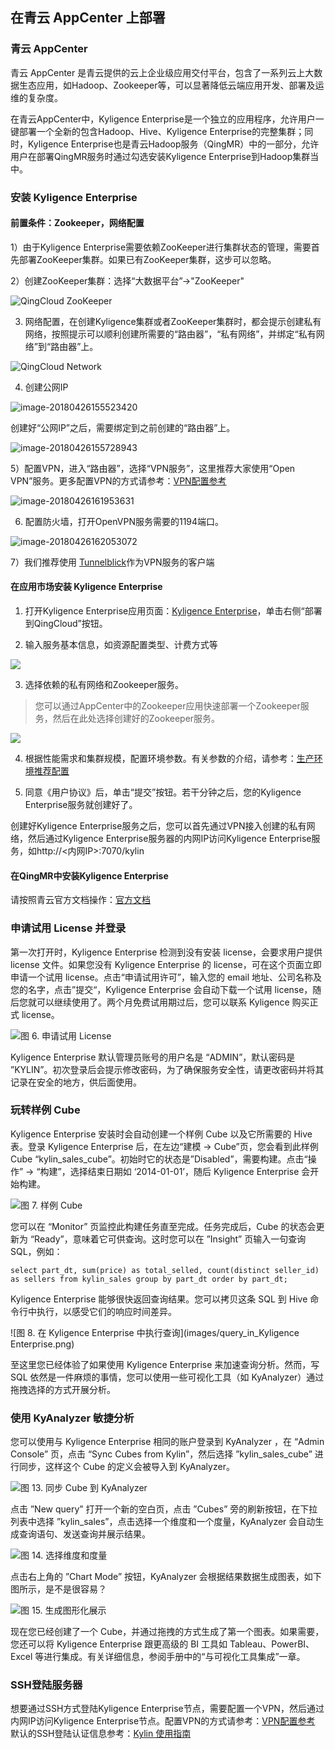 ## 在青云 AppCenter 上部署

### 青云 AppCenter

青云 AppCenter 是青云提供的云上企业级应用交付平台，包含了一系列云上大数据生态应用，如Hadoop、Zookeeper等，可以显著降低云端应用开发、部署及运维的复杂度。

在青云AppCenter中，Kyligence Enterprise是一个独立的应用程序，允许用户一键部署一个全新的包含Hadoop、Hive、Kyligence Enterprise的完整集群；同时，Kyligence Enterprise也是青云Hadoop服务（QingMR）中的一部分，允许用户在部署QingMR服务时通过勾选安装Kyligence Enterprise到Hadoop集群当中。

### 安装 Kyligence Enterprise

#### 前置条件：Zookeeper，网络配置

1）由于Kyligence Enterprise需要依赖ZooKeeper进行集群状态的管理，需要首先部署ZooKeeper集群。如果已有ZooKeeper集群，这步可以忽略。

2）创建ZooKeeper集群：选择“大数据平台”->"ZooKeeper"

![QingCloud ZooKeeper](images/qingcloud_zk1.png)

3) 网络配置，在创建Kyligence集群或者ZooKeeper集群时，都会提示创建私有网络，按照提示可以顺利创建所需要的“路由器”，“私有网络”，并绑定“私有网络”到“路由器”上。

![QingCloud Network](images/qingcloud_network.png)

4) 创建公网IP

![image-20180426155523420](images/qingcloud_IP.png)

创建好“公网IP”之后，需要绑定到之前创建的“路由器”上。

![image-20180426155728943](images/qingcloud_IP_bind.png)

5）配置VPN，进入“路由器”，选择“VPN服务”，这里推荐大家使用“Open VPN”服务。更多配置VPN的方式请参考：[VPN配置参考](https://docs.qingcloud.com/product/network/vpn)

![image-20180426161953631](images/qingcloud_vpn.png)

6) 配置防火墙，打开OpenVPN服务需要的1194端口。

![image-20180426162053072](images/qingcloud_fw.png)

7）我们推荐使用 [Tunnelblick](https://tunnelblick.net/)作为VPN服务的客户端

#### 在应用市场安装 Kyligence Enterprise

1) 打开Kyligence Enterprise应用页面：[Kyligence Enterprise](https://appcenter.qingcloud.com/apps/app-oi15yp53/Kyligence%20Enterprise)，单击右侧“部署到QingCloud”按钮。

2) 输入服务基本信息，如资源配置类型、计费方式等

![](images/qingcloud_basic_conf.png)

3) 选择依赖的私有网络和Zookeeper服务。

> 您可以通过AppCenter中的Zookeeper应用快速部署一个Zookeeper服务，然后在此处选择创建好的Zookeeper服务。

![](images/qingcloud_depend.png)

4) 根据性能需求和集群规模，配置环境参数。有关参数的介绍，请参考：[生产环境推荐配置](../../config/recommend_settings.cn.md)

5) 同意《用户协议》后，单击“提交”按钮。若干分钟之后，您的Kyligence Enterprise服务就创建好了。

创建好Kyligence Enterprise服务之后，您可以首先通过VPN接入创建的私有网络，然后通过Kyligence Enterprise服务器的内网IP访问Kyligence Enterprise服务，如http://<内网IP>:7070/kylin

#### 在QingMR中安装Kyligence Enterprise

请按照青云官方文档操作：[官方文档](https://docs.qingcloud.com/product/big_data/QingMR/README.html)

### **申请试用 License 并登录**

第一次打开时，Kyligence Enterprise 检测到没有安装 license，会要求用户提供 license 文件。如果您没有 Kyligence Enterprise 的 license，可在这个页面立即申请一个试用 license。点击“申请试用许可”，输入您的 email 地址、公司名称及您的名字，点击”提交“，Kyligence Enterprise 会自动下载一个试用 license，随后您就可以继续使用了。两个月免费试用期过后，您可以联系 Kyligence 购买正式 license。

![图 6. 申请试用 License](images/trial_license.png)

Kyligence Enterprise 默认管理员账号的用户名是 “ADMIN”，默认密码是 ”KYLIN”。初次登录后会提示修改密码，为了确保服务安全性，请更改密码并将其记录在安全的地方，供后面使用。

### **玩转样例 Cube**

Kyligence Enterprise 安装时会自动创建一个样例 Cube 以及它所需要的 Hive 表。登录 Kyligence Enterprise 后，在左边“建模 -> Cube”页，您会看到此样例 Cube “kylin_sales_cube”。初始时它的状态是”Disabled”，需要构建。点击“操作” -> “构建”，选择结束日期如 ‘2014-01-01’，随后 Kyligence Enterprise 会开始构建。

![图 7. 样例 Cube](images/sample_cube.png)

您可以在 “Monitor” 页监控此构建任务直至完成。任务完成后，Cube 的状态会更新为 “Ready”，意味着它可供查询。这时您可以在 ”Insight” 页输入一句查询 SQL，例如：

```
select part_dt, sum(price) as total_selled, count(distinct seller_id) as sellers from kylin_sales group by part_dt order by part_dt;
```

Kyligence Enterprise 能够很快返回查询结果。您可以拷贝这条 SQL 到 Hive 命令行中执行，以感受它们的响应时间差异。

![图 8. 在 Kyligence Enterprise 中执行查询](images/query_in_Kyligence Enterprise.png)

至这里您已经体验了如果使用 Kyligence Enterprise 来加速查询分析。然而，写 SQL 依然是一件麻烦的事情，您可以使用一些可视化工具（如 KyAnalyzer）通过拖拽选择的方式开展分析。

### **使用 KyAnalyzer 敏捷分析**

您可以使用与 Kyligence Enterprise 相同的账户登录到 KyAnalyzer ，在 “Admin Console” 页，点击 “Sync Cubes from Kylin”，然后选择 ”kylin_sales_cube” 进行同步，这样这个 Cube 的定义会被导入到 KyAnalyzer。

![图 13. 同步 Cube 到 KyAnalyzer](images/sync_to_kyanalyzer.png)

点击 ”New query” 打开一个新的空白页，点击 ”Cubes” 旁的刷新按钮，在下拉列表中选择 ”kylin_sales”，点击选择一个维度和一个度量，KyAnalyzer 会自动生成查询语句、发送查询并展示结果。

![图 14. 选择维度和度量](images/dimension_and_measure.png)

点击右上角的 ”Chart Mode” 按钮，KyAnalyzer 会根据结果数据生成图表，如下图所示，是不是很容易？

![图 15. 生成图形化展示](images/chart_in_kyanalyzer.png)

现在您已经创建了一个 Cube，并通过拖拽的方式生成了第一个图表。如果需要，您还可以将 Kyligence Enterprise 跟更高级的 BI 工具如 Tableau、PowerBI、Excel 等进行集成。有关详细信息，参阅手册中的“与可视化工具集成”一章。

### SSH登陆服务器

想要通过SSH方式登陆Kyligence Enterprise节点，需要配置一个VPN，然后通过内网IP访问Kyligence Enterprise节点。配置VPN的方式请参考：[VPN配置参考](https://docs.qingcloud.com/product/network/vpn)
默认的SSH登陆认证信息参考：[Kylin 使用指南](https://docs.qingcloud.com/product/big_data/QingMR/README.html#5-kylin-%E4%BD%BF%E7%94%A8%E6%8C%87%E5%8D%97)
